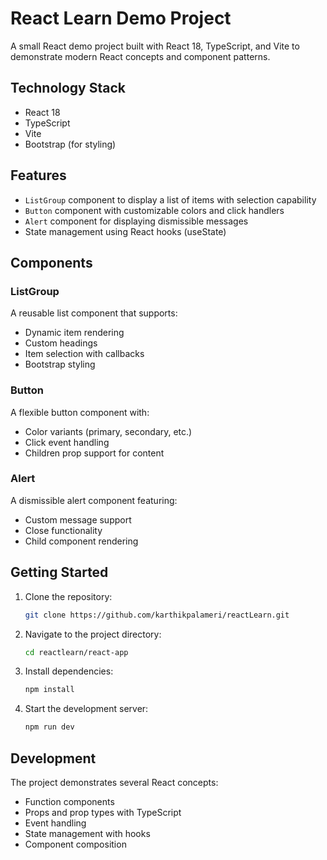 # React Learn Demo Project

A small React demo project built with React 18, TypeScript, and Vite to demonstrate modern React concepts and component patterns.

## Technology Stack

- React 18
- TypeScript
- Vite
- Bootstrap (for styling)

## Features

- `ListGroup` component to display a list of items with selection capability
- `Button` component with customizable colors and click handlers
- `Alert` component for displaying dismissible messages
- State management using React hooks (useState)

## Components

### ListGroup

A reusable list component that supports:

- Dynamic item rendering
- Custom headings
- Item selection with callbacks
- Bootstrap styling

### Button

A flexible button component with:

- Color variants (primary, secondary, etc.)
- Click event handling
- Children prop support for content

### Alert

A dismissible alert component featuring:

- Custom message support
- Close functionality
- Child component rendering

## Getting Started

1. Clone the repository:
   ```bash
   git clone https://github.com/karthikpalameri/reactLearn.git
   ```
2. Navigate to the project directory:
   ```bash
   cd reactlearn/react-app
   ```
3. Install dependencies:
   ```bash
   npm install
   ```
4. Start the development server:
   ```bash
   npm run dev
   ```

## Development

The project demonstrates several React concepts:

- Function components
- Props and prop types with TypeScript
- Event handling
- State management with hooks
- Component composition
